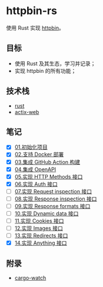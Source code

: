 # httpbin-rs

使用 Rust 实现 [httpbin](https://httpbin.org)。

## 目标

- 使用 Rust 及其生态，学习并记录；
- 实现 httpbin 的所有功能；

## 技术栈

- [rust](https://www.rust-lang.org/)
- [actix-web](https://actix.rs/)

## 笔记

- [x] [01.初始化项目](./notes/01_init-repo.md)
- [x] [02.支持 Docker 部署](./notes/02_docker.md)
- [x] [03.集成 GitHub Action 构建](./notes/03_github-action.md)
- [x] [04.集成 OpenAPI](./notes/04_openapi.md)
- [x] [05.实现 HTTP Methods 接口](./notes/05_impl-http-methods.md)
- [x] [06.实现 Auth 接口](./notes/06_impl-auth.md)
- [ ] [07.实现 Request inspection 接口](./notes/07_impl-request-inspection.md)
- [ ] [08.实现 Response inspection 接口](./notes/08_impl-response-inspection.md)
- [ ] [09.实现 Response formats 接口](./notes/09_impl-response-formats.md)
- [ ] [10.实现 Dynamic data 接口](./notes/10_impl-dynamic-data.md)
- [ ] [11.实现 Cookies 接口](./notes/11_impl-cookies.md)
- [ ] [12.实现 Images 接口](./notes/12_impl-images.md)
- [ ] [13.实现 Redirects 接口](./notes/13_impl-redirects.md)
- [x] [14.实现 Anything 接口](./notes/14_impl-anything.md)

## 附录

- [cargo-watch](./notes/cargo-watch.md)
